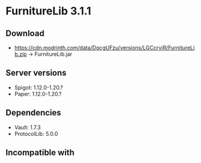 # FurnitureLib 3.1.1

## Download
- https://cdn.modrinth.com/data/DqcgUFzu/versions/LGCcryiR/FurnitureLib.zip -> FurnitureLib.jar

## Server versions
- Spigot: 1.12.0-1.20.?
- Paper: 1.12.0-1.20.?

## Dependencies
- Vault: 1.7.3
- ProtocolLib: 5.0.0

## Incompatible with